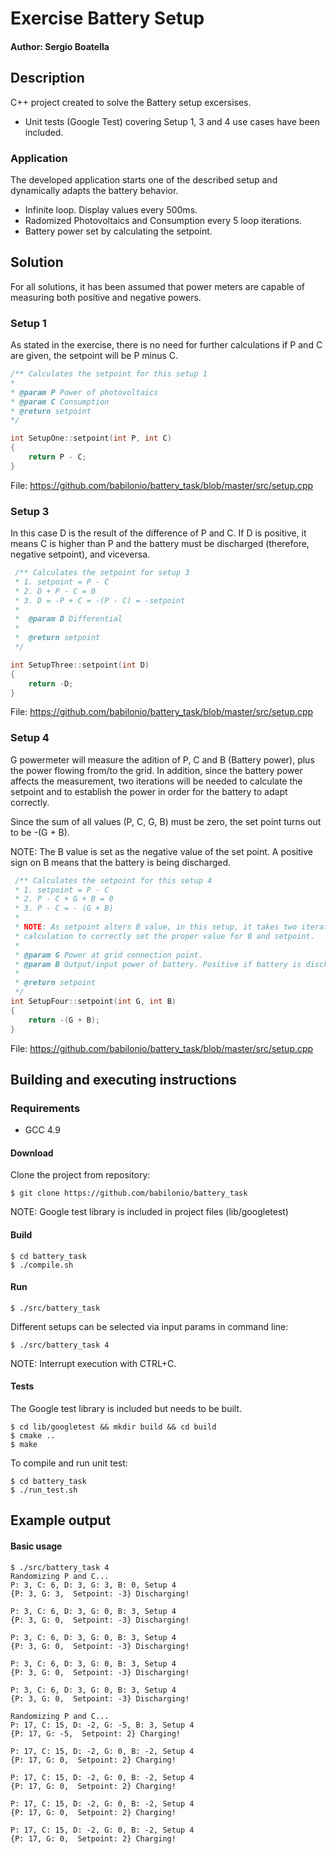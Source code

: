 
# Exercise Battery Setup

#### Author: Sergio Boatella
## Description
C++ project created to solve the Battery setup excersises.
- Unit tests (Google Test) covering Setup 1, 3 and 4 use cases have been included.
### Application
The developed application starts one of the described setup and dynamically adapts the battery behavior.
- Infinite loop. Display values every 500ms.
- Radomized Photovoltaics and Consumption every 5 loop iterations.
- Battery power set by calculating the setpoint.

## Solution
For all solutions, it has been assumed that power meters are capable of measuring both positive and negative powers.
### Setup 1
As stated in the exercise, there is no need for further calculations if P and C are given, the setpoint will be P minus C.
```c++
/** Calculates the setpoint for this setup 1
*
* @param P Power of photovoltaics
* @param C Consumption
* @return setpoint
*/

int SetupOne::setpoint(int P, int C)
{
	return P - C;
}
```
File: https://github.com/babilonio/battery_task/blob/master/src/setup.cpp

### Setup 3
In this case D is the result of the difference of P and C. If D is positive, it means C is higher than P and the battery must be discharged (therefore, negative setpoint), and viceversa.
```c++
 /** Calculates the setpoint for setup 3
 * 1. setpoint = P - C
 * 2. D + P - C = 0
 * 3. D = -P + C = -(P - C) = -setpoint
 * 
 *  @param D Differential
 *  
 *  @return setpoint
 */

int SetupThree::setpoint(int D)
{
    return -D;
}
```
File: https://github.com/babilonio/battery_task/blob/master/src/setup.cpp

### Setup 4
G powermeter will measure the adition of P, C and B (Battery power), plus the power flowing from/to the grid.
In addition, since the battery power affects the measurement, two iterations will be needed to calculate the setpoint and to establish the power in order for the battery to adapt correctly.

Since the sum of all values (P, C, G, B) must be zero, the set point turns out to be -(G + B).

NOTE: The B value is set as the negative value of the set point. A positive sign on B means that the battery is being discharged.

```c++
 /** Calculates the setpoint for this setup 4
 * 1. setpoint = P - C
 * 2. P - C + G + B = 0
 * 3. P - C = - (G + B)
 *
 * NOTE: As setpoint alters B value, in this setup, it takes two iterations of setpoint
 * calculation to correctly set the proper value for B and setpoint.
 *
 * @param G Power at grid connection point.
 * @param B Output/input power of battery. Positive if battery is discharging.
 *  
 * @return setpoint
 */
int SetupFour::setpoint(int G, int B)
{
    return -(G + B);
}
```
File: https://github.com/babilonio/battery_task/blob/master/src/setup.cpp

## Building and executing instructions
### Requirements
- GCC 4.9

#### Download
Clone the project from repository:
```console
$ git clone https://github.com/babilonio/battery_task
```
NOTE: Google test library is included in project files (lib/googletest)

#### Build
```console
$ cd battery_task
$ ./compile.sh
```
#### Run
```console
$ ./src/battery_task
```
Different setups can be selected via input params in command line:
```console
$ ./src/battery_task 4
```
NOTE: Interrupt execution with CTRL+C.
#### Tests
The Google test library is included but needs to be built.

```console
$ cd lib/googletest && mkdir build && cd build
$ cmake ..
$ make
```
To compile and run unit test:
```console
$ cd battery_task
$ ./run_test.sh
```

## Example output

#### Basic usage
```console
$ ./src/battery_task 4
Randomizing P and C...
P: 3, C: 6, D: 3, G: 3, B: 0, Setup 4
{P: 3, G: 3,  Setpoint: -3} Discharging!

P: 3, C: 6, D: 3, G: 0, B: 3, Setup 4
{P: 3, G: 0,  Setpoint: -3} Discharging!

P: 3, C: 6, D: 3, G: 0, B: 3, Setup 4
{P: 3, G: 0,  Setpoint: -3} Discharging!

P: 3, C: 6, D: 3, G: 0, B: 3, Setup 4
{P: 3, G: 0,  Setpoint: -3} Discharging!

P: 3, C: 6, D: 3, G: 0, B: 3, Setup 4
{P: 3, G: 0,  Setpoint: -3} Discharging!

Randomizing P and C...
P: 17, C: 15, D: -2, G: -5, B: 3, Setup 4
{P: 17, G: -5,  Setpoint: 2} Charging!

P: 17, C: 15, D: -2, G: 0, B: -2, Setup 4
{P: 17, G: 0,  Setpoint: 2} Charging!

P: 17, C: 15, D: -2, G: 0, B: -2, Setup 4
{P: 17, G: 0,  Setpoint: 2} Charging!

P: 17, C: 15, D: -2, G: 0, B: -2, Setup 4
{P: 17, G: 0,  Setpoint: 2} Charging!

P: 17, C: 15, D: -2, G: 0, B: -2, Setup 4
{P: 17, G: 0,  Setpoint: 2} Charging!
```

